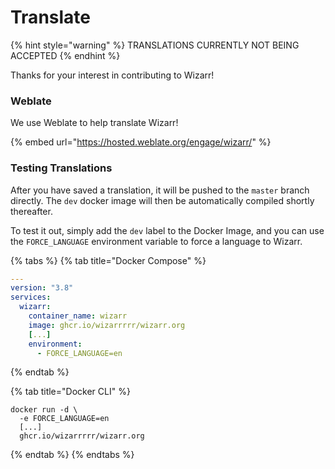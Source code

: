 # Translate

{% hint style="warning" %}
TRANSLATIONS CURRENTLY NOT BEING ACCEPTED
{% endhint %}

Thanks for your interest in contributing to Wizarr!

### Weblate

We use Weblate to help translate Wizarr!

{% embed url="https://hosted.weblate.org/engage/wizarr/" %}

### Testing Translations

After you have saved a translation, it will be pushed to the `master` branch directly. The `dev` docker image will then be automatically compiled shortly thereafter.

To test it out, simply add the `dev` label to the Docker Image, and you can use the `FORCE_LANGUAGE` environment variable to force a language to Wizarr.

{% tabs %}
{% tab title="Docker Compose" %}
```yaml
---
version: "3.8"
services:
  wizarr:
    container_name: wizarr
    image: ghcr.io/wizarrrrr/wizarr.org
    [...]
    environment:
      - FORCE_LANGUAGE=en
```
{% endtab %}

{% tab title="Docker CLI" %}
```
docker run -d \
  -e FORCE_LANGUAGE=en
  [...]
  ghcr.io/wizarrrrr/wizarr.org
```
{% endtab %}
{% endtabs %}

